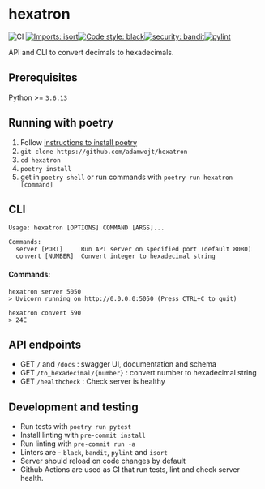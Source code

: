 # hexatron
![CI](https://github.com/adamwojt/hexatron/workflows/ci/badge.svg?branch=master&event=push)
[![Imports: isort](https://img.shields.io/badge/%20imports-isort-%231674b1?style=flat&labelColor=ef8336)](https://timothycrosley.github.io/isort/)[![Code style: black](https://img.shields.io/badge/code%20style-black-000000.svg)](https://github.com/psf/black)[![security: bandit](https://img.shields.io/badge/security-bandit-yellow.svg)](https://github.com/PyCQA/bandit)[![pylint](https://img.shields.io/badge/linter-pylint-purple)](https://www.pylint.org/)

API and CLI to convert decimals to hexadecimals.
## Prerequisites
Python >= `3.6.13`

## Running with poetry

1. Follow [instructions to install poetry](https://python-poetry.org/docs/)
2. `git clone https://github.com/adamwojt/hexatron`
3. `cd hexatron`
4. `poetry install`
5. get in `poetry shell` or run commands with `poetry run hexatron [command]`


## CLI
```
Usage: hexatron [OPTIONS] COMMAND [ARGS]...

Commands:
  server [PORT]     Run API server on specified port (default 8080)
  convert [NUMBER]  Convert integer to hexadecimal string
```
#### Commands:
```
hexatron server 5050
> Uvicorn running on http://0.0.0.0:5050 (Press CTRL+C to quit)
```

```
hexatron convert 590
> 24E
```

## API endpoints
- GET `/` and `/docs` : swagger UI, documentation and schema
- GET `/to_hexadecimal/{number}` : convert number to hexadecimal string
- GET `/healthcheck` : Check server is healthy

## Development and testing
- Run tests with `poetry run pytest`
- Install linting with `pre-commit install`
- Run linting with `pre-commit run -a`
- Linters are - `black`, `bandit`, `pylint` and `isort`
- Server should reload on code changes by default
- Github Actions are used as CI that run tests, lint and check server health.
